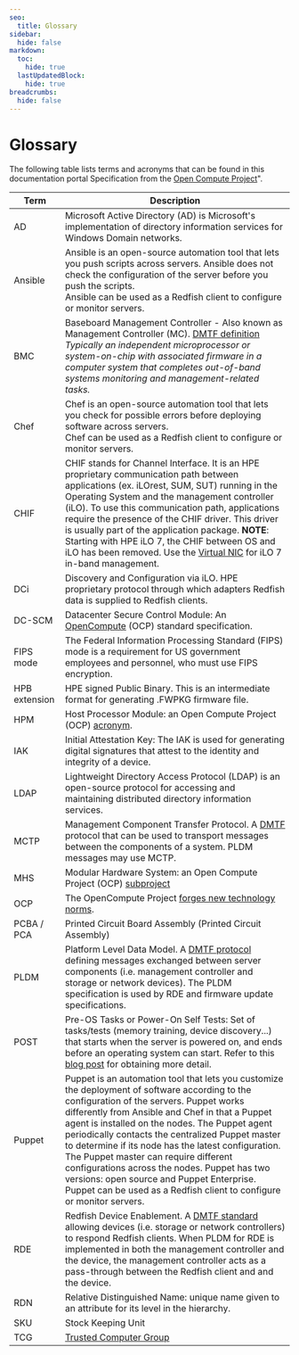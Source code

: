 ```yaml
---
seo:
  title: Glossary
sidebar:
  hide: false
markdown:
  toc:
    hide: true
  lastUpdatedBlock:
    hide: true
breadcrumbs:
  hide: false
---
```


# Glossary

The following table lists terms and acronyms that can be found in this documentation
portal Specification from the <a href="https://www.opencompute.org" target="_blank">Open Compute Project</a>".

|    **Term**                    |        **Description**                                                       |
|--------------------------------|------------------------------------------------------------------------------|
|    AD                          |  Microsoft Active Directory (AD) is Microsoft's implementation of directory information services for Windows Domain networks.                |
|    Ansible                     |  Ansible is an open-source automation tool that lets you push scripts across servers. Ansible does not check the configuration of the server before you push the scripts.<br> Ansible can be used as a Redfish client to configure or monitor servers. |
|    BMC                         |  Baseboard Management Controller - Also known as Management Controller (MC). <a href="https://www.dmtf.org/sites/default/files/standards/documents/DSP0266_1.18.0.html#baseboard-management-controller-bmc" target="_blank">DMTF definition</a> _Typically an independent microprocessor or system-on-chip with associated firmware in a computer system that completes out-of-band systems monitoring and management-related tasks._ |
|    Chef                        |  Chef is an open-source automation tool that lets you check for possible errors before deploying software across servers.<br> Chef can be used as a Redfish client to configure or monitor servers.          |
|    CHIF                        |  CHIF stands for Channel Interface. It is an HPE proprietary communication path between applications (ex. iLOrest, SUM, SUT) running in the Operating System and the management controller (iLO). To use this communication path, applications require the presence of the CHIF driver. This driver is usually part of the application package. **NOTE**: Starting with HPE iLO 7, the CHIF between OS and iLO has been removed. Use the [Virtual NIC](/docs/redfishservices/ilos/supplementdocuments/vnic/#the-ilo-redfish-host-interface-virtual-nic) for iLO 7 in-band management.|
|    DCi                         |  Discovery and Configuration via iLO. HPE proprietary protocol through which adapters Redfish data is supplied to Redfish clients. |
|    DC-SCM                      |  Datacenter Secure Control Module: An <a href="https://www.opencompute.org" target="_blank">OpenCompute</a> (OCP) standard specification.  |
|    FIPS mode                   |  The Federal Information Processing Standard (FIPS) mode is a requirement for US government employees and personnel, who must use FIPS encryption.    |
|    HPB extension               | HPE signed Public Binary. This is an intermediate format for generating .FWPKG firmware file. |
|    HPM                         |  Host Processor Module: an Open Compute Project (OCP) <a href="https://www.opencompute.org" target="_blank">acronym</a>. |
|    IAK                         | Initial Attestation Key: The IAK is used for generating digital signatures that attest to the identity and integrity of a device. |
|    LDAP                        |  Lightweight Directory Access Protocol (LDAP) is an open-source protocol for accessing and maintaining distributed directory information services.    |
|    MCTP                        | Management Component Transfer Protocol. A <a href="https://www.dmtf.org/documents/pmci/mctp-base-specification-130" target="_blank">DMTF</a> protocol that can be used to transport messages between the components of a system. PLDM messages may use MCTP. |
|    MHS                         |  Modular Hardware System: an Open Compute Project (OCP) <a href="https://www.opencompute.org/projects/mhs" target="_blank">subproject</a>|
|    OCP                         | The OpenCompute Project <a href="https://www.opencompute.org/" target="_blank">forges new technology norms</a>. |
|    PCBA / PCA                  | Printed Circuit Board Assembly (Printed Circuit Assembly)   |
|    PLDM                        | Platform Level Data Model. A <a href="https://www.dmtf.org/sites/default/files/standards/documents/DSP0240_1.1.0.pdf" target="_blank">DMTF protocol</a> defining messages exchanged between server components (i.e. management controller and storage or network devices). The PLDM specification is used by RDE and firmware update specifications. |
|    POST                       | Pre-OS Tasks or Power-On Self Tests: Set of tasks/tests (memory training, device discovery...) that starts when the server is powered on, and ends before an operating system can start. Refer to this <a href="https://developer.hpe.com/blog/master-the-redfish-server-states-to-improve-your-monitoring-and-manageme/" target="_blank">blog post</a> for obtaining more detail. |
|    Puppet                      |  Puppet is an automation tool that lets you customize the deployment of software according to the configuration of the servers. Puppet works differently from Ansible and Chef in that a Puppet agent is installed on the nodes. The Puppet agent periodically contacts the centralized Puppet master to determine if its node has the latest configuration. The Puppet master can require different configurations across the nodes. Puppet has two versions: open source and Puppet Enterprise. <br> Puppet can be used as a Redfish client to configure or monitor servers.  |
|    RDE                         | Redfish Device Enablement. A <a href="https://www.dmtf.org/dsp/DSP0218" target="_blank">DMTF standard</a> allowing devices (i.e. storage or network controllers) to respond Redfish clients. When PLDM for RDE is implemented in both the management controller and the device, the management controller acts as a pass-through between the Redfish client and and the device. |
|    RDN                         | Relative Distinguished Name: unique name given to an attribute for its level in the hierarchy.|
|    SKU                         | Stock Keeping Unit |
|    TCG                         | <a href="https://trustedcomputinggroup.org/" target="_blank">Trusted Computer Group</a> |
